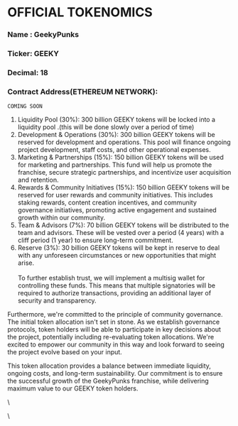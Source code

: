 # OFFICIAL TOKENOMICS

### Name : GeekyPunks

### Ticker: GEEKY

### Decimal: 18

### Contract Address(ETHEREUM NETWORK):&#x20;

```
COMING SOON
```



1. Liquidity Pool (30%): 300 billion GEEKY tokens will be locked into a liquidity pool .(this will be done slowly over a period of time)&#x20;
2. Development & Operations (30%): 300 billion GEEKY tokens will be reserved for development and operations. This pool will finance ongoing project development, staff costs, and other operational expenses.&#x20;
3. Marketing & Partnerships (15%): 150 billion GEEKY tokens will be used for marketing and partnerships. This fund will help us promote the franchise, secure strategic partnerships, and incentivize user acquisition and retention.
4. Rewards & Community Initiatives (15%): 150 billion GEEKY tokens will be reserved for user rewards and community initiatives. This includes staking rewards, content creation incentives, and community governance initiatives, promoting active engagement and sustained growth within our community.
5. Team & Advisors (7%): 70 billion GEEKY tokens will be distributed to the team and advisors. These will be vested over a period (4 years) with a cliff period (1 year) to ensure long-term commitment.
6. Reserve (3%): 30 billion GEEKY tokens will be kept in reserve to deal with any unforeseen circumstances or new opportunities that might arise.\
   \
   To further establish trust, we will implement a multisig wallet for controlling these funds. This means that multiple signatories will be required to authorize transactions, providing an additional layer of security and transparency.

Furthermore, we're committed to the principle of community governance. The initial token allocation isn't set in stone. As we establish governance protocols, token holders will be able to participate in key decisions about the project, potentially including re-evaluating token allocations. We're excited to empower our community in this way and look forward to seeing the project evolve based on your input.

This token allocation provides a balance between immediate liquidity, ongoing costs, and long-term sustainability. Our commitment is to ensure the successful growth of the GeekyPunks franchise, while delivering maximum value to our GEEKY token holders.

\


\
